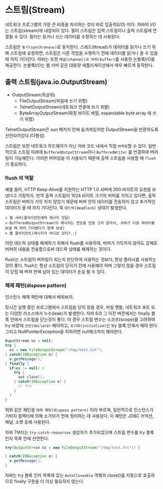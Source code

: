 # 스트림(Stream)

네트워크 프로그램의 가장 큰 비중을 차지하는 것이 바로 입출력(I/O) 이다. 자바의 I/O는 스트림(stream)에 내장되어 있다. 필터 스트림은 입력 스트림이나
출력 스트림에 연결될 수 있다. 필터는 읽거나 쓰는 데이터를 수정하는 데 사용된다.

스트림은 `동기(synchronous)`로 동작한다. 스레드(thread)가 데이터를 읽거나 쓰기 위해 스트림에 요청하면, 스트림은 다른 작업을 수행하기 전에 데이터를
읽거나 쓸 수 있을때 까지 기다린다. 자바는 또한 `채널(channel)과 버퍼(buffer)`를 사용한 논블록I/O를 제공한다. 논블록I/O는 웹 서버 같은 대용량
애플리케이션에서 매우 빠르게 동작한다.

## 출력 스트림(java.io.OutputStream)

- OutputStream(최상위)
  - FileOutputStream(파일에 쓰기 위함)
  - TelnetOutputStream(네트워크 연결에 쓰기 위함)
  - ByteArrayOutputStream(확장 바이트 배열, expandable byte array 에 쓰기 위함)
  
TelnetOutputStream은 sun 패키지 안에 숨겨져있지만 OutputStream을 반환하도록 선언되어있다.(다형성)

스트림은 또한 네트워크 하드웨어가 아닌 자바 코드 내에서 직접 `버퍼링`할 수 있다. 일번적으로 스트림 아래에 `BufferedOutputStream`이나 `BufferedWriter`
를 연결하여 버퍼링이 가능해진다. 이러한 버퍼링을 이 사용되기 때문에 출력 스트림을 사용할 때 `flush`가 중요하다.

### flush 의 역할

예를 들어, HTTP Keep-Alive를 지원하는 HTTP 1.0 서버에 300 바이트의 요청을 보냈다고 가정하자. 만약 출력 스트림이 1024 바이트 크기의 버퍼를 가지고
있다면, 출력 스트림은 버퍼가 가득 차지 않았기 때문에 버퍼 안의 데이터를 전송하지 않고 추가적인 데이터가 올 때 까지 기다린다. 즉 `데드락(deadlock)`
상태가 발생한다.

```
> 웹 서버(클라이언트에게 메시지 전달) 
> BufferedOutputStream(이 메시지는 전송할 만큼 크지 않아서, 서버가 다음 데이터를 보낼 때 까지 기다렸다가 함께 보냄)
> 웹 클라이언트(메시지가 어디로 갔지?..)
```

이런 데드락 상태를 해제하기 위해서 flush를 사용하여, 버퍼가 가득차지 않아도 강제로 버퍼의 내용을 전송함으로써 데드락 상태를 해제하는 것이다.

flush는 스트림이 버퍼링이 되는지 판단하여 사용하는 것보다, 항상 플러시를 사용하는 것이 좋다. flush는 항상 스트림이 닫히기 전에 사용해야 하며
 그렇지 않을 경우 스트림이 닫힐 때 버퍼 안에 남아 있는 데이터가 손실 될 수 있다.
 
### 해제 패턴(dispose pattern)

인스턴스 해제 패턴에 대해서 배워보자.

장시간 실행 중인 프로그램에서 스트림을 닫지 않을 경우, 파일 핸들, 네트워크 포트 또는 다양한 리소스에서 누수(leak)가 발생한다.
자바 6과 그 이전 버전에서는 finally 블록 안에서 스트림을 닫는것이 좋다. 이 경우 스트림 변수는 스코프(scope)를 고려하여 try 바깥에
`선언(declare)` 해야하고, `초기화(initialize)`는 try 블록 안에서 해야 한다. 그리고 NullPointerException을 피하려면 null체크까지 해야한다.

```java
OuputStream os = null;
try {
  os = new FileOutputStream("/tmp/test.txt");
} catch(IOException e) {
  e.getMessage();
} finally {
  if(os != null) {
    try {
      out.close();
    } catch(IOException e) {
      // 무시
    }
  }
}
```

위와 같은 패턴을 `해제 패턴(dispose pattern)` 이라 부르며, 일반적으로 인스턴스가 가비지 컬렉터에 의해 소거되기 전에 정리하는 데 사용된다.
이 패턴은 JDBC 커넥션, 채널, 소켓 등에 사용된다.

자바 7부터는 `try-catch-resources` 생성자가 추가되었으며 스트림 변수를 try 블록 인자 목록 안에 선언한다.

```java
try(OutputStream os = new FileOutputStream("/tmp/test.txt")) {

} catch(IOException e) {
  e.getMessage();
} 
```
자바는 try 블록 인자 목록에 있는 `AutoCloseable` 객체의 close()를 자동으로 호출하므로 finally 구문을 더 이상 필요하지 않는다.

